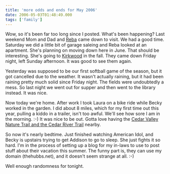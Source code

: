 ```yaml
---
title: 'more odds and ends for May 2006'
date: 2006-05-03T01:48:49.000
tags: ['family']
---
```


Wow, so it's been far too long since I posted. What's been happening? Last weekend Mom and Dad and [Reba](http://thehubbs.net/rebecca/) came down to visit. We had a good time. Saturday we did a little bit of garage saleing and Reba looked at an apartment. She's planning on moving down here in June. That should be interesting. She's going to [Kirkwood](http://www.kirkwood.edu) in the fall. They came down Friday night, left Sunday afternoon. It was good to see them again.

Yesterday was supposed to be our first softball game of the season, but it got cancelled due to the weather. It wasn't actually raining, but it had been raining pretty much solid since Friday night. The fields were undoubtedly a mess. So last night we went out for supper and then went to the library instead. It was nice.

Now today we're home. After work I took Laura on a bike ride while Becky worked in the garden. I did about 8 miles, which for my first time out this year, pulling a kiddo in a trailer, isn't too awful. We'll see how sore I am in the morning. :-) It was nice to be out. Gotta love having the [Cedar Valley Nature Trail and the Cedar River Trail](http://www.linncountytrails.org/index.php) nearby.

So now it's nearly bedtime. Just finished watching American Idol, and Becky is upstairs trying to get Addison to go to sleep. She just fights it so hard. I'm in the process of setting up a blog for my in-laws to use to post stuff about their vacation this summer. The funny part is, they can use my domain (thehubbs.net), and it doesn't seem strange at all. :-)

Well enough randomness for tonight.
